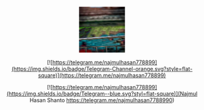 <p align='center'><img style="height:120px;width:120px" src="download (1).jpeg" ></p>

<div align="center">

[![https://telegram.me/najmulhasan778899](https://img.shields.io/badge/Telegram-Channel-orange.svg?style=flat-square)](https://telegram.me/najmulhasan778899)

[![https://telegram.me/najmulhasan778899](https://img.shields.io/badge/Telegram--blue.svg?styl=flat-square)](Najmul Hasan Shanto https://telegram.me/najmulhasan7788990)


